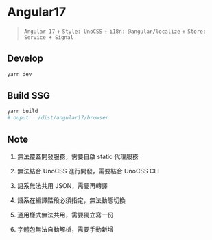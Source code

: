 # Angular17

> `Angular 17` + `Style: UnoCSS` + `i18n: @angular/localize` + `Store: Service + Signal`

## Develop

```sh
yarn dev
```

## Build SSG

```sh
yarn build
# ouput: ./dist/angular17/browser
```

## Note

1. 無法覆蓋開發服務，需要自啟 static 代理服務

2. 無法結合 UnoCSS 進行開發，需要結合 UnoCSS CLI

3. 語系無法共用 JSON，需要再轉譯

4. 語系在編譯階段必須指定，無法動態切換

5. 通用樣式無法共用，需要獨立寫一份

6. 字體包無法自動解析，需要手動新增

